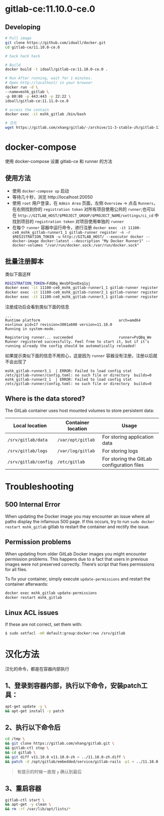 gitlab-ce:11.10.0-ce.0
=============

## Developing

```bash
# Pull image
git clone https://github.com/idoall/docker.git
cd gitlab-ce/11.10.0-ce.0

# hack hack hack

# Build
docker build -t idoall/gitlab-ce:11.10.0-ce.0 .

# Run After running, wait for 1 minutes.
# Open http://localhost/ in your browser
docker run -d \
--name=mshk_gitlab \
-p 80:80 -p 443:443 -p 22:22 \
idoall/gitlab-ce:11.11.0-ce.0

# access the contain
docker exec -it mshk_gitlab /bin/bash

# 汉化
wget https://gitlab.com/xhang/gitlab/-/archive/11-3-stable-zh/gitlab-11-3-stable-zh.tar.bz2
```



# docker-compose

使用 docker-compose 设置 gitlab-ce 和 runner 的方法

## 使用方法

* 使用 `docker-compose up` 启动
* 等待几十秒，浏览 http://localhost:20050
* 使用 `root` 用户登录，在 `Admin Area` 页面，左侧 `Overview` -> 点击 `Runners`，在右侧找到你的 `registration token` 对所有项目使用公共的 `runner`;也可以在 `http://GITLAB_HOST/$PROJECT_GROUP/$PROJECT_NAME/settings/ci_cd` 中找到项目的 `registration token` 对项目使用单独的 `runner`
* 在每个 `runner` 容器中运行命令，进行注册 `docker exec -it 11100-ce0_mshk_gitlab-runner1_1 gitlab-runner register -n -r $REGISTRATION_TOKEN -u http://GITLAB_HOST/ --executor docker --docker-image docker:latest --description "My Docker Runner1" --docker-volumes "/var/run/docker.sock:/var/run/docker.sock"`

## 批量注册脚本
类似下面这样
```bash
REGISTRATION_TOKEN=FdQBq_WesbFQxeDxq1yj
docker exec -it 11100-ce0_mshk_gitlab-runner1_1 gitlab-runner register -n -r $REGISTRATION_TOKEN -u http://GITLAB_HOST/ --executor docker --docker-image docker:latest --tag-list "test" --description "My Docker Runner1" --docker-volumes "/var/run/docker.sock:/var/run/docker.sock"
docker exec -it 11100-ce0_mshk_gitlab-runner2_1 gitlab-runner register -n -r $REGISTRATION_TOKEN -u http://GITLAB_HOST/ --executor docker --docker-image docker:latest --tag-list "build" --description "My Docker Runner2" --docker-volumes "/var/run/docker.sock:/var/run/docker.sock"
docker exec -it 11100-ce0_mshk_gitlab-runner3_1 gitlab-runner register -n -r $REGISTRATION_TOKEN -u http://GITLAB_HOST/ --executor docker --docker-image docker:latest --tag-list "deploy-production,deploy" --description "My Docker Runner3" --docker-volumes "/var/run/docker.sock:/var/run/docker.sock"
```

注册成功后会看到类似下面的信息
```
...
Runtime platform                                    arch=amd64 os=linux pid=17 revision=3001a600 version=11.10.0
Running in system-mode.

Registering runner... succeeded                     runner=PsQBq_We
Runner registered successfully. Feel free to start it, but if it's running already the config should be automatically reloaded!
```

如果提示类似下面的信息不用担心，这是因为 `runner` 容器没有注册，注册以后就不会出现了
```
mshk_gitlab-runner3_1  | ERROR: Failed to load config stat /etc/gitlab-runner/config.toml: no such file or directory  builds=0
mshk_gitlab-runner2_1  | ERROR: Failed to load config stat /etc/gitlab-runner/config.toml: no such file or directory  builds=0
```

## Where is the data stored?

The GitLab container uses host mounted volumes to store persistent data:

| Local location       | Container location | Usage                                      |
| -------------------- | ------------------ | ------------------------------------------ |
| `/srv/gitlab/data`   | `/var/opt/gitlab`  | For storing application data               |
| `/srv/gitlab/logs`   | `/var/log/gitlab`  | For storing logs                           |
| `/srv/gitlab/config` | `/etc/gitlab`      | For storing the GitLab configuration files |


# Troubleshooting

## 500 Internal Error
When updating the Docker image you may encounter an issue where all paths display the infamous 500 page. If this occurs, try to run `sudo docker restart mshk_gitlab` gitlab to restart the container and rectify the issue.

## Permission problems
When updating from older GitLab Docker images you might encounter permission problems. This happens due to a fact that users in previous images were not preserved correctly. There’s script that fixes permissions for all files.

To fix your container, simply execute `update-permissions` and restart the container afterwards:
```bash
docker exec mshk_gitlab update-permissions
docker restart mshk_gitlab
```

## Linux ACL issues
If these are not correct, set them with: 
```bash
$ sudo setfacl -mR default:group:docker:rwx /srv/gitlab
```

# 汉化方法

汉化的命令，都是在容器内部执行

## 1、登录到容器内部，执行以下命令，安装patch工具：
```bash
apt-get update -y \
&& apt-get install -y patch
```

## 2、执行以下命令后
```bash
cd /tmp \
&& git clone https://gitlab.com/xhang/gitlab.git \
&& gitlab-ctl stop \
&& cd gitlab \
&& git diff v11.10.0 v11.10.0-zh > ../11.10.0-zh.diff \
&& patch -d /opt/gitlab/embedded/service/gitlab-rails -p1 < ../11.10.0-zh.diff
```
> 有提示的时候一直按 `y` 确认到最后

## 3、重启容器
```bash
gitlab-ctl start \
&& apt-get -y clean \
&& rm -rf /var/lib/apt/lists/*
```
